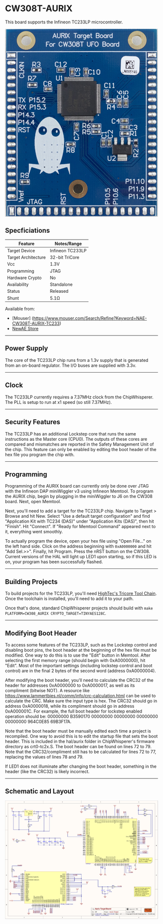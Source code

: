 # CW308T-AURIX

This board supports the Infineon TC233LP microcontroller.

![](Images/NAE-CW308-AURIX-TC233.jpg)

## Specficiations


| Feature | Notes/Range |
|---------|----------|
| Target Device | Infineon TC233LP |
| Target Architecture | 32-bit TriCore |
| Vcc | 1.3V |
| Programming | JTAG |
| Hardware Crypto | No |
| Availability | Standalone |
| Status | Released |
| Shunt | 5.1Ω |

Available from:
* [Mouser] (https://www.mouser.com/Search/Refine?Keyword=NAE-CW308T-AURIX-TC233)
* [NewAE Store](https://store.newae.com/aurix-tricore-tc233lp-target-for-cw308/)

---

## Power Supply

The core of the TC233LP chip runs from a 1.3v supply that is generated
from an on-board regulator. The I/O buses are supplied with 3.3v.

---

## Clock

The TC233LP currently requires a 7.37MHz clock from the ChipWhisperer.
The PLL is setup to run at x1 speed (so still 7.37MHz).

---

## Security Features

The TC233LP has an additional Lockstep core that runs the same
instructions as the Master core (CPU0). The outputs of these cores are
compared and mismatches are reported in the Safety Management Unit of
the chip. This feature can only be enabled by editing the boot header of
the hex file you program the chip with.

---

## Programming

Programming of the AURIX board can currently only be done over JTAG with
the Infineon DAP miniWiggler v3 using Infineon Memtool. To program the
AURIX chip, begin by plugging in the miniWiggler to J6 on the CW308
board. Next, open Memtool.

Next, you'll need to add a target for the TC233LP chip. Navigate to
Target \> Browse and hit New. Select "Use a default target
configuration" and find "Application Kit with TC234 (DAS)" under
"Application Kits (DAS)", then hit "Finish". Hit "Connect". If "Ready
for Memtool Command" appeared next to it, everything went smoothly.

To actually program the device, open your hex file using "Open File..."
on the left hand side. Click on the address beginning with `0xA0000000`
and hit "Add Sel.\>\>". Finally, hit Program. Press the nRST button on
the CW308. Current versions of the HAL will light up LED1 upon starting,
so if this LED is on, your program has been successfully flashed.

---

## Building Projects

To build projects for the TC233LP, you'll need [HighTec's Tricore Tool
Chain](https://free-entry-toolchain.hightec-rt.com/). Once the toolchain
is installed, you'll need to add it to your path.

Once that's done, standard ChipWhisperer projects should build with
`make PLATFORM=CW308_AURIX CRYPTO_TARGET=TINYAES128C`.

---

## Modifying Boot Header

To access some features of the TC233LP, such as the Lockstep control and
disabling boot pins, the boot header at the beginning of the hex file
must be modified. One way to do this is to use the "Edit" button in
Memtool. After selecting the first memory range (should begin with
0xA0000000), hit "Edit". Most of the important settings (including
lockstep control and boot control) are in the final 2 bytes of the
second word (address 0xA0000004).

After modifying the boot header, you'll need to calculate the CRC32 of
the header for addresses 0xA0000000 to 0xA0000017, as well as its
compliment (bitwise NOT). A resource like
<https://www.lammertbies.nl/comm/info/crc-calculation.html> can be used
to calculate the CRC. Make sure the input type is hex. The CRC32 should
go in address 0xA0000018, while its compliment should go in address
0xA000001C. For example, the full boot header for lockstep enabled
operation should be: 00000000 B3590170 00000000 00000000 00000000
00000000 964C0E85 69B3F17A.

Note that the boot header must be manually edited each time a project is
recompiled. One way to avoid this is to edit the startup file that sets
the boot header. This is included in the hal/aurix folder in
ChipWhisperer's firmware directory as crt0-tc2x.S. The boot header can
be found on lines 72 to 79. Note that the CRC32/compliment still has to
be calculated for lines 72 to 77, replacing the values of lines 78 and
79.

If LED1 does not illuminate after changing the boot header, something in
the header (like the CRC32) is likely incorrect.

---

## Schematic and Layout

![](Images/aurix-sch.png)
